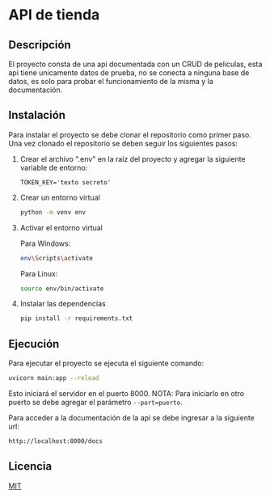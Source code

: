 # API de tienda

## Descripción
El proyecto consta de una api documentada con un CRUD de peliculas, esta api tiene unicamente datos de prueba, no se conecta a ninguna base de datos, es solo para probar el funcionamiento de la misma y la documentación.

## Instalación
Para instalar el proyecto se debe clonar el repositorio como primer paso. Una vez clonado el repositorio se deben seguir los siguientes pasos:

1. Crear el archivo ".env" en la raíz del proyecto y agregar la siguiente variable de entorno:
    ```plaintext
    TOKEN_KEY='texto secreto'
    ```

2. Crear un entorno virtual
    ```sh
    python -m venv env
    ```

3. Activar el entorno virtual
    
    Para Windows:
    ```sh
    env\Scripts\activate
    ```

    Para Linux:
    ```sh
    source env/bin/activate
    ```

4. Instalar las dependencias
    ```sh
    pip install -r requirements.txt
    ```

## Ejecución
Para ejecutar el proyecto se ejecuta el siguiente comando:
```sh
uvicorn main:app --reload
```
Esto iniciará el servidor en el puerto 8000. NOTA: Para iniciarlo en otro puerto se debe agregar el parámetro ```--port=puerto```.

Para acceder a la documentación de la api se debe ingresar a la siguiente url:
```sh
http://localhost:8000/docs
```

## Licencia
[MIT](https://choosealicense.com/licenses/mit/)